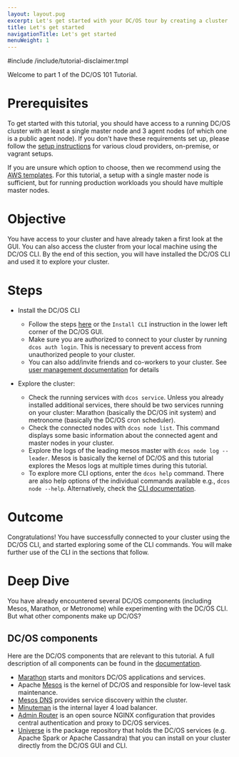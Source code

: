 ```yaml
---
layout: layout.pug
excerpt: Let's get started with your DC/OS tour by creating a cluster
title: Let's get started
navigationTitle: Let's get started
menuWeight: 1
---
```


#include /include/tutorial-disclaimer.tmpl

Welcome to part 1 of the DC/OS 101 Tutorial.

# Prerequisites
To get started with this tutorial, you should have access to a running DC/OS cluster with at least a single master node and 3 agent nodes (of which one is a public agent node). If you don't have these requirements set up, please follow the [setup instructions](/latest/installing/) for various cloud providers, on-premise, or vagrant setups.

If you are unsure which option to choose, then we recommend using the <a href="https://downloads.dcos.io/dcos/stable/aws.html" target="_blank">AWS templates</a>. For this tutorial, a setup with a single master node is sufficient, but for running production workloads you should have multiple master nodes.

# Objective
You have access to your cluster and have already taken a first look at the GUI. You can also access the cluster from your local machine using the DC/OS CLI. By the end of this section, you will have installed the DC/OS CLI and used it to explore your cluster.

# Steps
  * Install the DC/OS CLI
    * Follow the steps [here](/cli/install/) or the `Install CLI` instruction in the lower left corner of the DC/OS GUI.
    * Make sure you are authorized to connect to your cluster by running `dcos auth login`. This is necessary to prevent access from unauthorized people to your cluster.
    * You can also add/invite friends and co-workers to your cluster. See [user management documentation](/security/ent/users-groups/) for details

  * Explore the cluster:
      * Check the running services with `dcos service`. Unless you already installed additional services, there should be two services running on your cluster: Marathon (basically the DC/OS init system) and metronome (basically the DC/OS cron scheduler).
      * Check the connected nodes with `dcos node list`. This command displays some basic information about the connected agent and master nodes in your cluster.
      * Explore the logs of the leading mesos master with `dcos node log --leader`. Mesos is basically the kernel of DC/OS and this tutorial explores the Mesos logs at multiple times during this tutorial.
      * To explore more CLI options, enter the `dcos help` command. There are also help options of the individual commands available e.g., `dcos node --help`. Alternatively, check the [CLI documentation](/cli/).

# Outcome
Congratulations! You have successfully connected to your cluster using the DC/OS CLI, and started exploring some of the CLI commands.
You will make further use of the CLI in the sections that follow.

# Deep Dive
You have already encountered several DC/OS components (including Mesos, Marathon, or Metronome) while experimenting with the DC/OS CLI.
But what other components make up DC/OS?

## DC/OS components
Here are the DC/OS components that are relevant to this tutorial. A full description of all components can be found in the [documentation](/overview/architecture/components/).
* [Marathon](/overview/architecture/components/#marathon) starts and monitors DC/OS applications and services.
* Apache [Mesos](/overview/architecture/components/#apache-mesos) is the kernel of DC/OS and responsible for low-level task maintenance.
* [Mesos DNS](/overview/architecture/components/#mesos-dns) provides service discovery within the cluster.
* [Minuteman](/overview/architecture/components/#minuteman) is the internal layer 4 load balancer.
* [Admin Router](/overview/architecture/components/#admin-router) is an open source NGINX configuration that provides central authentication and proxy to DC/OS services.
* [Universe](/overview/architecture/components/#dcos-package-manager) is the package repository that holds the DC/OS services (e.g. Apache Spark or Apache Cassandra) that you can install on your cluster directly from the DC/OS GUI and CLI.
